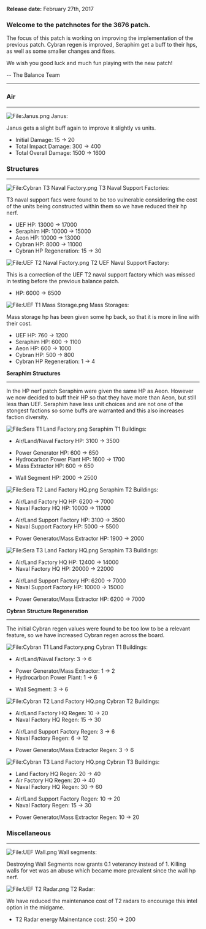 **Release date:** February 27th, 2017

### Welcome to the patchnotes for the 3676 patch.

The focus of this patch is working on improving the implementation of
the previous patch. Cybran regen is improved, Seraphim get a buff to
their hps, as well as some smaller changes and fixes.

We wish you good luck and much fun playing with the new patch!

-- The Balance Team

------------------------------------------------------------------------

### Air

------------------------------------------------------------------------

![<File:Janus.png>](Janus.png "fig:File:Janus.png") Janus:

Janus gets a slight buff again to improve it slightly vs units.

-   Initial Damage: 15 → 20
-   Total Impact Damage: 300 → 400
-   Total Overall Damage: 1500 → 1600

### Structures

------------------------------------------------------------------------

![<File:Cybran> T3 Naval
Factory.png](Cybran_T3_Naval_Factory.png "fig:File:Cybran T3 Naval Factory.png")
T3 Naval Support Factories:

T3 naval support facs were found to be too vulnerable considering the
cost of the units being constructed within them so we have reduced their
hp nerf.

-   UEF HP: 13000 → 17000
-   Seraphim HP: 10000 → 15000
-   Aeon HP: 10000 → 13000
-   Cybran HP: 8000 → 11000
-   Cybran HP Regeneration: 15 → 30

![<File:UEF> T2 Naval
Factory.png](UEF_T2_Naval_Factory.png "fig:File:UEF T2 Naval Factory.png")
T2 UEF Naval Support Factory:

This is a correction of the UEF T2 naval support factory which was
missed in testing before the previous balance patch.

-   HP: 6000 → 6500

![<File:UEF> T1 Mass
Storage.png](UEF_T1_Mass_Storage.png "fig:File:UEF T1 Mass Storage.png")
Mass Storages:

Mass storage hp has been given some hp back, so that it is more in line
with their cost.

-   UEF HP: 760 → 1200
-   Seraphim HP: 600 → 1100
-   Aeon HP: 600 → 1000
-   Cybran HP: 500 → 800
-   Cybran HP Regeneration: 1 → 4

**Seraphim Structures**

------------------------------------------------------------------------

In the HP nerf patch Seraphim were given the same HP as Aeon. However we
now decided to buff their HP so that they have more than Aeon, but still
less than UEF. Seraphim have less unit choices and are not one of the
stongest factions so some buffs are warranted and this also increases
faction diversity.

![<File:Sera> T1 Land
Factory.png](Sera_T1_Land_Factory.png "fig:File:Sera T1 Land Factory.png")
Seraphim T1 Buildings:

-   Air/Land/Naval Factory HP: 3100 → 3500

<!-- -->

-   Power Generator HP: 600 → 650
-   Hydrocarbon Power Plant HP: 1600 → 1700
-   Mass Extractor HP: 600 → 650

<!-- -->

-   Wall Segment HP: 2000 → 2500

![<File:Sera> T2 Land Factory
HQ.png](Sera_T2_Land_Factory_HQ.png "fig:File:Sera T2 Land Factory HQ.png")
Seraphim T2 Buildings:

-   Air/Land Factory HQ HP: 6200 → 7000
-   Naval Factory HQ HP: 10000 → 11000

<!-- -->

-   Air/Land Support Factory HP: 3100 → 3500
-   Naval Support Factory HP: 5000 → 5500

<!-- -->

-   Power Generator/Mass Extractor HP: 1900 → 2000

![<File:Sera> T3 Land Factory
HQ.png](Sera_T3_Land_Factory_HQ.png "fig:File:Sera T3 Land Factory HQ.png")
Seraphim T3 Buildings:

-   Air/Land Factory HQ HP: 12400 → 14000
-   Naval Factory HQ HP: 20000 → 22000

<!-- -->

-   Air/Land Support Factory HP: 6200 → 7000
-   Naval Support Factory HP: 10000 → 15000

<!-- -->

-   Power Generator/Mass Extractor HP: 6200 → 7000

**Cybran Structure Regeneration**

------------------------------------------------------------------------

The initial Cybran regen values were found to be too low to be a
relevant feature, so we have increased Cybran regen across the board.

![<File:Cybran> T1 Land
Factory.png](Cybran_T1_Land_Factory.png "fig:File:Cybran T1 Land Factory.png")
Cybran T1 Buildings:

-   Air/Land/Naval Factory: 3 → 6

<!-- -->

-   Power Generator/Mass Extractor: 1 → 2
-   Hydrocarbon Power Plant: 1 → 6

<!-- -->

-   Wall Segment: 3 → 6

![<File:Cybran> T2 Land Factory
HQ.png](Cybran_T2_Land_Factory_HQ.png "fig:File:Cybran T2 Land Factory HQ.png")
Cybran T2 Buildings:

-   Air/Land Factory HQ Regen: 10 → 20
-   Naval Factory HQ Regen: 15 → 30

<!-- -->

-   Air/Land Support Factory Regen: 3 → 6
-   Naval Factory Regen: 6 → 12

<!-- -->

-   Power Generator/Mass Extractor Regen: 3 → 6

![<File:Cybran> T3 Land Factory
HQ.png](Cybran_T3_Land_Factory_HQ.png "fig:File:Cybran T3 Land Factory HQ.png")
Cybran T3 Buildings:

-   Land Factory HQ Regen: 20 → 40
-   Air Factory HQ Regen: 20 → 40
-   Naval Factory HQ Regen: 30 → 60

<!-- -->

-   Air/Land Support Factory Regen: 10 → 20
-   Naval Factory Regen: 15 → 30

<!-- -->

-   Power Generator/Mass Extractor Regen: 10 → 20

### Miscellaneous

------------------------------------------------------------------------

![<File:UEF> Wall.png](UEF_Wall.png "fig:File:UEF Wall.png") Wall
segments:

Destroying Wall Segments now grants 0.1 veterancy instead of 1. Killing
walls for vet was an abuse which became more prevalent since the wall hp
nerf.

![<File:UEF> T2 Radar.png](UEF_T2_Radar.png "fig:File:UEF T2 Radar.png")
T2 Radar:

We have reduced the maintenance cost of T2 radars to encourage this
intel option in the midgame.

-   T2 Radar energy Mainentance cost: 250 → 200